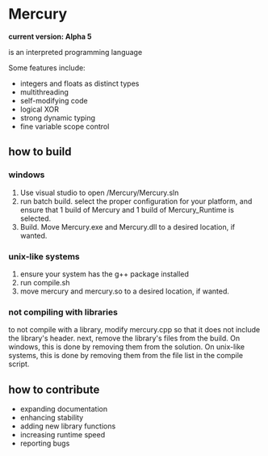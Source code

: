 # Mercury
**current version: Alpha 5**

is an interpreted programming language

Some features include:
* integers and floats as distinct types
* multithreading
* self-modifying code
* logical XOR
* strong dynamic typing
* fine variable scope control



## how to build
### windows
1. Use visual studio to open /Mercury/Mercury.sln
2. run batch build. select the proper configuration for your platform, and ensure that 1 build of Mercury and 1 build of Mercury_Runtime is selected.
3. Build. Move Mercury.exe and Mercury.dll to a desired location, if wanted.

### unix-like systems
1. ensure your system has the g++ package installed
2. run compile.sh
3. move mercury and mercury.so to a desired location, if wanted.


### not compiling with libraries
to not compile with a library, modify mercury.cpp so that it does not include the library's header. next, remove the library's files from the build. On windows, this is done by removing them from the solution. On unix-like systems, this is done by removing them from the file list in the compile script.


## how to contribute
* expanding documentation
* enhancing stability
* adding new library functions
* increasing runtime speed
* reporting bugs
